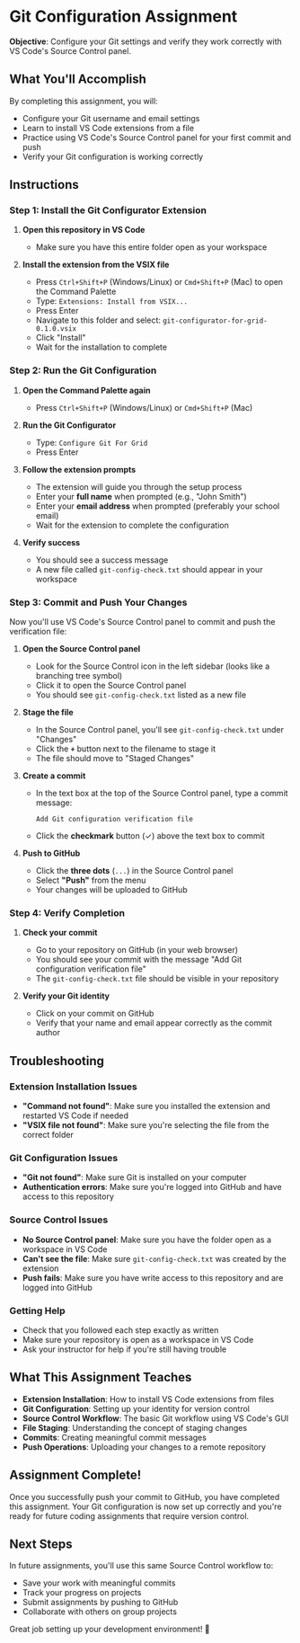 # Git Configuration Assignment

**Objective**: Configure your Git settings and verify they work correctly with VS Code's Source Control panel.

## What You'll Accomplish

By completing this assignment, you will:
- Configure your Git username and email settings
- Learn to install VS Code extensions from a file
- Practice using VS Code's Source Control panel for your first commit and push
- Verify your Git configuration is working correctly

## Instructions

### Step 1: Install the Git Configurator Extension

1. **Open this repository in VS Code**
   - Make sure you have this entire folder open as your workspace

2. **Install the extension from the VSIX file**
   - Press `Ctrl+Shift+P` (Windows/Linux) or `Cmd+Shift+P` (Mac) to open the Command Palette
   - Type: `Extensions: Install from VSIX...`
   - Press Enter
   - Navigate to this folder and select: `git-configurator-for-grid-0.1.0.vsix`
   - Click "Install"
   - Wait for the installation to complete

### Step 2: Run the Git Configuration

1. **Open the Command Palette again**
   - Press `Ctrl+Shift+P` (Windows/Linux) or `Cmd+Shift+P` (Mac)

2. **Run the Git Configurator**
   - Type: `Configure Git For Grid`
   - Press Enter

3. **Follow the extension prompts**
   - The extension will guide you through the setup process
   - Enter your **full name** when prompted (e.g., "John Smith")
   - Enter your **email address** when prompted (preferably your school email)
   - Wait for the extension to complete the configuration

4. **Verify success**
   - You should see a success message
   - A new file called `git-config-check.txt` should appear in your workspace

### Step 3: Commit and Push Your Changes

Now you'll use VS Code's Source Control panel to commit and push the verification file:

1. **Open the Source Control panel**
   - Look for the Source Control icon in the left sidebar (looks like a branching tree symbol)
   - Click it to open the Source Control panel
   - You should see `git-config-check.txt` listed as a new file

2. **Stage the file**
   - In the Source Control panel, you'll see `git-config-check.txt` under "Changes"
   - Click the **`+`** button next to the filename to stage it
   - The file should move to "Staged Changes"

3. **Create a commit**
   - In the text box at the top of the Source Control panel, type a commit message:
     ```
     Add Git configuration verification file
     ```
   - Click the **checkmark** button (✓) above the text box to commit

4. **Push to GitHub**
   - Click the **three dots** (`...`) in the Source Control panel
   - Select **"Push"** from the menu
   - Your changes will be uploaded to GitHub

### Step 4: Verify Completion

1. **Check your commit**
   - Go to your repository on GitHub (in your web browser)
   - You should see your commit with the message "Add Git configuration verification file"
   - The `git-config-check.txt` file should be visible in your repository

2. **Verify your Git identity**
   - Click on your commit on GitHub
   - Verify that your name and email appear correctly as the commit author

## Troubleshooting

### Extension Installation Issues
- **"Command not found"**: Make sure you installed the extension and restarted VS Code if needed
- **"VSIX file not found"**: Make sure you're selecting the file from the correct folder

### Git Configuration Issues
- **"Git not found"**: Make sure Git is installed on your computer
- **Authentication errors**: Make sure you're logged into GitHub and have access to this repository

### Source Control Issues
- **No Source Control panel**: Make sure you have the folder open as a workspace in VS Code
- **Can't see the file**: Make sure `git-config-check.txt` was created by the extension
- **Push fails**: Make sure you have write access to this repository and are logged into GitHub

### Getting Help
- Check that you followed each step exactly as written
- Make sure your repository is open as a workspace in VS Code
- Ask your instructor for help if you're still having trouble

## What This Assignment Teaches

- **Extension Installation**: How to install VS Code extensions from files
- **Git Configuration**: Setting up your identity for version control
- **Source Control Workflow**: The basic Git workflow using VS Code's GUI
- **File Staging**: Understanding the concept of staging changes
- **Commits**: Creating meaningful commit messages
- **Push Operations**: Uploading your changes to a remote repository

## Assignment Complete!

Once you successfully push your commit to GitHub, you have completed this assignment. Your Git configuration is now set up correctly and you're ready for future coding assignments that require version control.

## Next Steps

In future assignments, you'll use this same Source Control workflow to:
- Save your work with meaningful commits
- Track your progress on projects
- Submit assignments by pushing to GitHub
- Collaborate with others on group projects

Great job setting up your development environment! 🎉